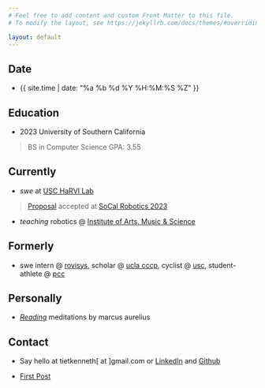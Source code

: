 ```yaml
---
# Feel free to add content and custom Front Matter to this file.
# To modify the layout, see https://jekyllrb.com/docs/themes/#overriding-theme-defaults

layout: default
---
```

 
## Date
- {{ site.time | date: "%a %b %d %Y %H:%M:%S %Z" }}

## Education
- 2023 University of Southern California
> BS in Computer Science GPA: 3.55

<!-- - 2020 Pasadena City College
> AA in Computer Science GPA: 3.94 -->

## Currently
- *swe* at [USC HaRVI Lab](https://sites.usc.edu/culbertson/)
> [Proposal](https://bpb-us-e2.wpmucdn.com/sites.uci.edu/dist/2/5230/files/2023/09/64_SCR_23_Kenneth_Tiet.pdf) accepted at [SoCal Robotics 2023](https://sites.uci.edu/scr2023/)
- *teaching* robotics @ [Institute of Arts, Music & Science](http://www.iams-usa.org)

## Formerly
- swe intern @ [rovisys](https://www.rovisys.com), scholar @ [ucla cccp](https://www.aap.ucla.edu/units/cccp/), cyclist @ [usc](https://usccycling.com/), student-athlete @ [pcc](https://pcclancers.com/sports/mswimdive/index)

## Personally
- [*Reading*](/) meditations by marcus aurelius

## Contact
- Say hello at tietkenneth[ at ]gmail.com or [LinkedIn](https://www.linkedin.com/in/kennethtiet) and [Github](https://www.github.com/kennethtiet)


- [First Post](jekyll/update/2024/08/13/welcome-to-jekyll.html)
